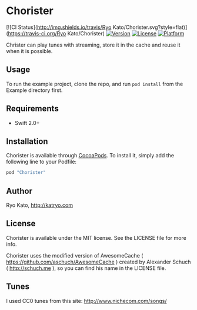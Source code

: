 # Chorister

[![CI Status](http://img.shields.io/travis/Ryo Kato/Chorister.svg?style=flat)](https://travis-ci.org/Ryo Kato/Chorister)
[![Version](https://img.shields.io/cocoapods/v/Chorister.svg?style=flat)](http://cocoapods.org/pods/Chorister)
[![License](https://img.shields.io/cocoapods/l/Chorister.svg?style=flat)](http://cocoapods.org/pods/Chorister)
[![Platform](https://img.shields.io/cocoapods/p/Chorister.svg?style=flat)](http://cocoapods.org/pods/Chorister)

Christer can play tunes with streaming, store it in the cache and reuse it when it is possible.

## Usage

To run the example project, clone the repo, and run `pod install` from the Example directory first.

## Requirements

- Swift 2.0+

## Installation

Chorister is available through [CocoaPods](http://cocoapods.org). To install
it, simply add the following line to your Podfile:

```ruby
pod "Chorister"
```

## Author

Ryo Kato, http://katryo.com

## License

Chorister is available under the MIT license. See the LICENSE file for more info.

Chorister uses the modified version of AwesomeCache ( https://github.com/aschuch/AwesomeCache ) created by Alexander Schuch ( http://schuch.me ), so you can find his name in the LICENSE file.

## Tunes

I used CC0 tunes from this site: http://www.nichecom.com/songs/
